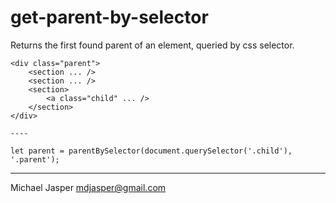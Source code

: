 # get-parent-by-selector

Returns the first found parent of an element, queried by css selector.

    <div class="parent">
        <section ... />
        <section ... />
        <section>
        	<a class="child" ... />
        </section>
    </div>

    ----

    let parent = parentBySelector(document.querySelector('.child'), '.parent');


----

Michael Jasper <mdjasper@gmail.com>